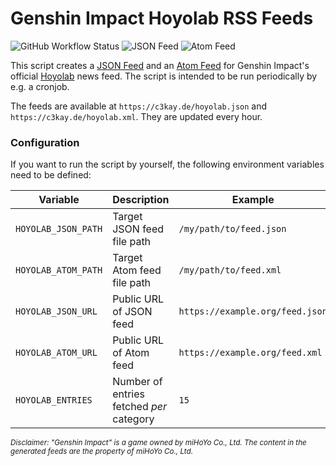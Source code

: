 # Genshin Impact Hoyolab RSS Feeds

![GitHub Workflow Status](https://img.shields.io/github/workflow/status/c3kay/hoyolab-rss-feeds/Test%20and%20Deploy)
![JSON Feed](https://img.shields.io/website?down_color=red&down_message=unavailable&label=json%20feed&up_color=brightgreen&up_message=available&url=https%3A%2F%2Fc3kay.de%2Fhoyolab.json)
![Atom Feed](https://img.shields.io/website?down_color=red&down_message=unavailable&label=atom%20feed&up_color=brightgreen&up_message=available&url=https%3A%2F%2Fc3kay.de%2Fhoyolab.xml)

This script creates a [JSON Feed](https://jsonfeed.org) and an [Atom Feed](https://datatracker.ietf.org/doc/html/rfc4287)
for Genshin Impact's official [Hoyolab](https://www.hoyolab.com) news feed.
The script is intended to be run periodically by e.g. a cronjob.

The feeds are available at `https://c3kay.de/hoyolab.json` and `https://c3kay.de/hoyolab.xml`.
They are updated every hour.

### Configuration

If you want to run the script by yourself, the following environment variables need to be defined:

Variable | Description | Example
--- | --- | ---
`HOYOLAB_JSON_PATH` | Target JSON feed file path | `/my/path/to/feed.json`
`HOYOLAB_ATOM_PATH` | Target Atom feed file path | `/my/path/to/feed.xml`
`HOYOLAB_JSON_URL` | Public URL of JSON feed | `https://example.org/feed.json`
`HOYOLAB_ATOM_URL` | Public URL of Atom feed | `https://example.org/feed.xml`
`HOYOLAB_ENTRIES` | Number of entries fetched *per* category | `15`

<sub>*Disclaimer: "Genshin Impact" is a game owned by miHoYo Co., Ltd. The content in the generated feeds are the property of miHoYo Co., Ltd.*</sub>

